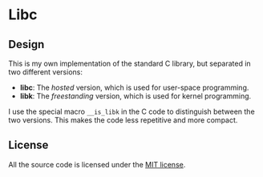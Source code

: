 # Libc

## Design

This is my own implementation of the standard C library, but separated in two different versions:

- **libc**: The *hosted* version, which is used for user-space programming.
- **libk**: The *freestanding* version, which is used for kernel programming.

I use the special macro `__is_libk` in the C code to distinguish between the two versions. This makes the code less repetitive and more compact.

## License

All the source code is licensed under the [MIT license](https://opensource.org/licenses/mit-license.php).
